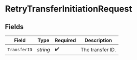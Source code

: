 # RetryTransferInitiationRequest


## Fields

| Field              | Type               | Required           | Description        |
| ------------------ | ------------------ | ------------------ | ------------------ |
| `TransferID`       | *string*           | :heavy_check_mark: | The transfer ID.   |
